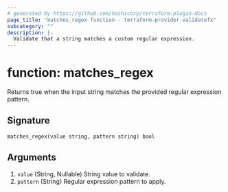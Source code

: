 ```yaml
---
# generated by https://github.com/hashicorp/terraform-plugin-docs
page_title: "matches_regex function - terraform-provider-validatefx"
subcategory: ""
description: |-
  Validate that a string matches a custom regular expression.
---
```


# function: matches_regex

Returns true when the input string matches the provided regular expression pattern.

## Signature

<!-- signature generated by tfplugindocs -->
```text
matches_regex(value string, pattern string) bool
```

## Arguments

<!-- arguments generated by tfplugindocs -->
1. `value` (String, Nullable) String value to validate.
2. `pattern` (String) Regular expression pattern to apply.

